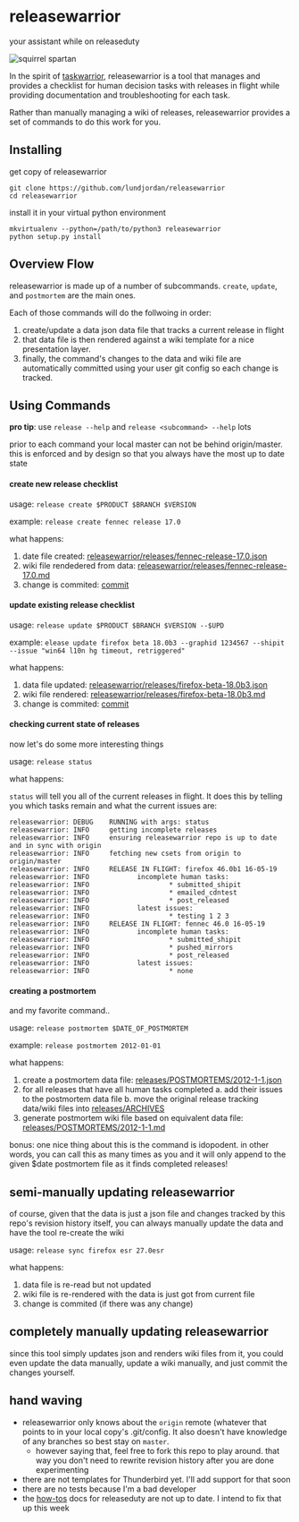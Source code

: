 # releasewarrior

your assistant while on releaseduty

![squirrel spartan](https://pbs.twimg.com/profile_images/571907614906310658/HDB_I-Nr.jpeg)

In the spirit of [taskwarrior](https://taskwarrior.org/), releasewarrior is a tool that manages and provides a checklist for human decision tasks with releases in flight while providing documentation and troubleshooting for each task.

Rather than manually managing a wiki of releases, releasewarrior provides a set of commands to do this work for you.

## Installing

get copy of releasewarrior
```
git clone https://github.com/lundjordan/releasewarrior
cd releasewarrior
```
install it in your virtual python environment
```
mkvirtualenv --python=/path/to/python3 releasewarrior
python setup.py install
```

## Overview Flow

releasewarrior is made up of a number of subcommands. `create`, `update`, and `postmortem` are the main ones.

Each of those commands will do the follwoing in order:

1. create/update a data json data file that tracks a current release in flight
2. that data file is then rendered against a wiki template for a nice presentation layer.
3. finally, the command's changes to the data and wiki file are automatically committed using your user git config so each change is tracked.


## Using Commands

**pro tip**: use `release --help` and `release <subcommand> --help` lots

prior to each command your local master can not be behind origin/master. this is enforced and by design so that you always have the most up to date state

#### create new release checklist

usage: `release create $PRODUCT $BRANCH $VERSION`

example: `release create fennec release 17.0`

what happens:

 1. date file created:  [releasewarrior/releases/fennec-release-17.0.json](releasewarrior/releases/fennec-release-17.0.json)
2. wiki file rendedered from data:  [releasewarrior/releases/fennec-release-17.0.md](releasewarrior/releases/fennec-release-17.0.md)
3. change is commited: [commit](https://github.com/lundjordan/releasewarrior/commit/2b4d6b4c9631fbaf63da9afe939c54214aa1d603)

#### update existing release checklist

usage: `release update $PRODUCT $BRANCH $VERSION --$UPD`

example: `elease update firefox beta 18.0b3 --graphid 1234567 --shipit --issue "win64 l10n hg timeout, retriggered"`

what happens:

1. data file updated:  [releasewarrior/releases/firefox-beta-18.0b3.json](releasewarrior/releases/firefox-beta-18.0b3.json)
2. wiki file rendered:  [releasewarrior/releases/firefox-beta-18.0b3.md](releasewarrior/releases/firefox-beta-18.0b3.md)
3. change is commited: [commit](https://github.com/lundjordan/releasewarrior/commit/64b53f215607a3f0ecb75394737acac9bce44c64)

#### checking current state of releases

now let's do some more interesting things

usage: `release status`

what happens:

`status` will tell you all of the current releases in flight. It does this by telling you which tasks remain and what the current issues are:

```
releasewarrior: DEBUG    RUNNING with args: status
releasewarrior: INFO     getting incomplete releases
releasewarrior: INFO     ensuring releasewarrior repo is up to date and in sync with origin
releasewarrior: INFO     fetching new csets from origin to origin/master
releasewarrior: INFO     RELEASE IN FLIGHT: firefox 46.0b1 16-05-19
releasewarrior: INFO            incomplete human tasks:
releasewarrior: INFO                    * submitted_shipit
releasewarrior: INFO                    * emailed_cdntest
releasewarrior: INFO                    * post_released
releasewarrior: INFO            latest issues:
releasewarrior: INFO                    * testing 1 2 3
releasewarrior: INFO     RELEASE IN FLIGHT: fennec 46.0 16-05-19
releasewarrior: INFO            incomplete human tasks:
releasewarrior: INFO                    * submitted_shipit
releasewarrior: INFO                    * pushed_mirrors
releasewarrior: INFO                    * post_released
releasewarrior: INFO            latest issues:
releasewarrior: INFO                    * none
```

#### creating a postmortem

and my favorite command..

usage: `release postmortem $DATE_OF_POSTMORTEM`

example: `release postmortem 2012-01-01`

what happens:

1. create a postmortem data file: [releases/POSTMORTEMS/2012-1-1.json](releases/POSTMORTEMS/2012-1-1.json)
2. for all releases that have all human tasks completed
  a. add their issues to the postmortem data file
  b. move the original release tracking data/wiki files into [releases/ARCHIVES](releases/ARCHIVES)
3. generate postmortem wiki file based on equivalent data file: [releases/POSTMORTEMS/2012-1-1.md](releases/POSTMORTEMS/2012-1-1.md)

bonus: one nice thing about this is the command is idopodent. in other words, you can call this as many times as you and it will only append to the given $date postmortem file as it finds completed releases!

## semi-manually updating releasewarrior

of course, given that the data is just a json file and changes tracked by this repo's revision history itself, you can always manually update the data and have the tool re-create the wiki

usage: `release sync firefox esr 27.0esr`

what happens:

1. data file is re-read but not updated
2. wiki file is re-rendered with the data is just got from current file
3. change is commited (if there was any change)

## completely manually updating releasewarrior

since this tool simply updates json and renders wiki files from it, you could even update the data manually, update a wiki manually, and just commit the changes yourself.

## hand waving

* releasewarrior only knows about the `origin` remote (whatever that points to in your local copy's .git/config. It also doesn't have knowledge of any branches so best stay on `master`.
  * however saying that, feel free to fork this repo to play around. that way you don't need to rewrite revision history after you are done experimenting
* there are not templates for Thunderbird yet. I'll add support for that soon
* there are no tests because I'm a bad developer
* the [how-tos](how-tos) docs for releaseduty are not up to date. I intend to fix that up this week
